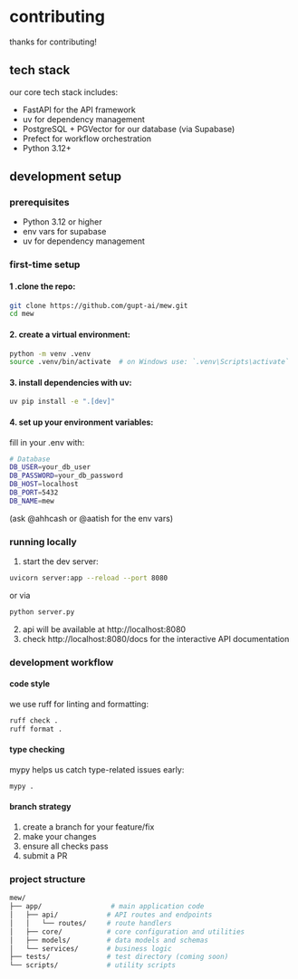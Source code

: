 # contributing
thanks for contributing!

## tech stack
our core tech stack includes:

- FastAPI for the API framework
- uv for dependency management
- PostgreSQL + PGVector for our database (via Supabase)
- Prefect for workflow orchestration
- Python 3.12+

## development setup
### prerequisites

- Python 3.12 or higher
- env vars for supabase
- uv for dependency management

### first-time setup

#### 1 .clone the repo:

```bash
git clone https://github.com/gupt-ai/mew.git
cd mew
```

#### 2. create a virtual environment:

```bash
python -m venv .venv
source .venv/bin/activate  # on Windows use: `.venv\Scripts\activate`
```

#### 3. install dependencies with uv:

```bash
uv pip install -e ".[dev]"
```

#### 4. set up your environment variables:

fill in your .env with:
```bash
# Database
DB_USER=your_db_user
DB_PASSWORD=your_db_password
DB_HOST=localhost
DB_PORT=5432
DB_NAME=mew
```

(ask @ahhcash or @aatish for the env vars)


### running locally

1. start the dev server:

```bash
uvicorn server:app --reload --port 8080
```
or via

```bash
python server.py
```

2. api will be available at http://localhost:8080
3. check http://localhost:8080/docs for the interactive API documentation

### development workflow
#### **code style**
we use ruff for linting and formatting:
```bash
ruff check .
ruff format .
```

#### **type checking**
mypy helps us catch type-related issues early:
```bash
mypy .
```

#### **branch strategy**

1. create a branch for your feature/fix
2. make your changes
3. ensure all checks pass
4. submit a PR

### project structure
```bash
mew/
├── app/                 # main application code
│   ├── api/            # API routes and endpoints
│   │   └── routes/     # route handlers
│   ├── core/           # core configuration and utilities
│   ├── models/         # data models and schemas
│   └── services/       # business logic
├── tests/              # test directory (coming soon)
└── scripts/            # utility scripts
```
